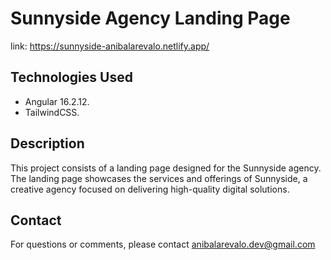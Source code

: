 # Sunnyside Agency Landing Page

link: https://sunnyside-anibalarevalo.netlify.app/

## Technologies Used

- Angular 16.2.12.
- TailwindCSS.

## Description

This project consists of a landing page designed for the Sunnyside agency. The landing page showcases the services and offerings of Sunnyside, a creative agency focused on delivering high-quality digital solutions.

## Contact

For questions or comments, please contact [anibalarevalo.dev@gmail.com](mailto:anibalarevalo.dev@gmail.com)
